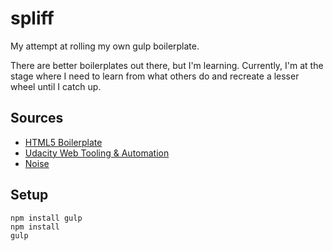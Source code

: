 # spliff
My attempt at rolling my own gulp boilerplate.

There are better boilerplates out there, but I'm learning. Currently, I'm at the stage where I need to learn from what others do and recreate a lesser wheel until I catch up.

## Sources

- [HTML5 Boilerplate](https://github.com/h5bp/html5-boilerplate)
- [Udacity Web Tooling & Automation](https://www.udacity.com/course/web-tooling-automation--ud892)
- [Noise](https://github.com/drewbarontini/noise)

## Setup

```
npm install gulp
npm install
gulp
```

